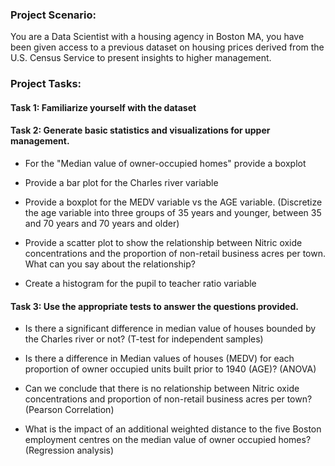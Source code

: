 ### Project Scenario:
You are a Data Scientist with a housing agency in Boston MA, you have been given access to a previous dataset on housing prices derived from the U.S. Census Service to present insights to higher management.
### Project Tasks:
#### Task 1: Familiarize yourself with the dataset 

#### Task 2: Generate basic statistics and visualizations for upper management. 
* For the "Median value of owner-occupied homes" provide a boxplot

* Provide a  bar plot for the Charles river variable

* Provide a boxplot for the MEDV variable vs the AGE variable. (Discretize the age variable into three groups of 35 years and younger, between 35 and 70 years and 70 years and older)

* Provide a scatter plot to show the relationship between Nitric oxide concentrations and the proportion of non-retail business acres per town. What can you say about the relationship?

* Create a histogram for the pupil to teacher ratio variable
  
#### Task 3: Use the appropriate tests to answer the questions provided.
* Is there a significant difference in median value of houses bounded by the Charles river or not? (T-test for independent samples)

* Is there a difference in Median values of houses (MEDV) for each proportion of owner occupied units built prior to 1940 (AGE)? (ANOVA)

* Can we conclude that there is no relationship between Nitric oxide concentrations and proportion of non-retail business acres per town? (Pearson Correlation)

* What is the impact of an additional weighted distance  to the five Boston employment centres on the median value of owner occupied homes? (Regression analysis)
